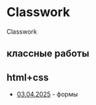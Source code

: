 # Classwork

Classwork

## классные работы

## html+css

- [03.04.2025](html+css/03.04.2025/) - формы
